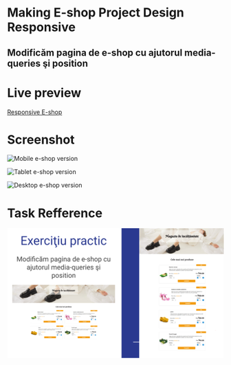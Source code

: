 # Making E-shop Project Design Responsive

## Modificăm pagina de e-shop cu ajutorul media-queries şi position

# Live preview

<a href="https://html-preview.github.io/?url=https://github.com/vladapilipenco/odc-homeworks/blob/main/14-media-queries-e-shop/index.html" target="_blank">Responsive E-shop</a>

# Screenshot

![Mobile e-shop version]()

![Tablet  e-shop version]()

![Desktop e-shop version]()

# Task Refference

![Media Queries E-shop Task Refference](./media-queries-e-shop-task-refference.png)
